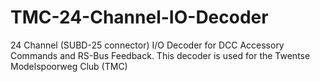 # TMC-24-Channel-IO-Decoder
24 Channel (SUBD-25 connector) I/O Decoder for DCC Accessory Commands and RS-Bus Feedback. This decoder is used for the  Twentse Modelspoorweg Club (TMC)
